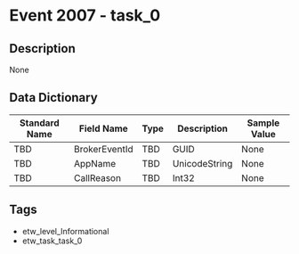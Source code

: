 # Event 2007 - task_0

## Description
None

## Data Dictionary
|Standard Name|Field Name|Type|Description|Sample Value|
|---|---|---|---|---|
|TBD|BrokerEventId|TBD|GUID|None|None|
|TBD|AppName|TBD|UnicodeString|None|None|
|TBD|CallReason|TBD|Int32|None|None|

## Tags
* etw_level_Informational
* etw_task_task_0